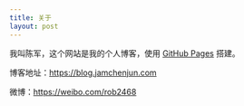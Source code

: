 ```yaml
---
title: 关于
layout: post
---
```


我叫陈军，这个网站是我的个人博客，使用 <a href="https://pages.github.com/" target="_blank">GitHub Pages</a> 搭建。

博客地址：<a href="https://blog.jamchenjun.com">https://blog.jamchenjun.com</a>

微博：<a href="https://weibo.com/rob2468">https://weibo.com/rob2468</a>
